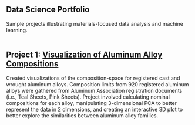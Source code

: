 ## Data Science Portfolio
Sample projects illustrating materials-focused data analysis and machine learning.
<br>
<br>

Project 1: [Visualization of Aluminum Alloy Compositions](https://nbviewer.org/github/fletcherMSE/al_comp/blob/main/composition.ipynb)
---
Created visualizations of the composition-space for registered cast and wrought aluminum alloys. Composition limits from 920 registered aluminum alloys were gathered from Aluminum Association registration documents (i.e., Teal Sheets, Pink Sheets). Project involved calculating nominal compositions for each alloy, manipulating 3-dimensional PCA to better represent the data in 2 dimensions, and creating an interactive 3D plot to better explore the similarities between aluminum alloy families.


